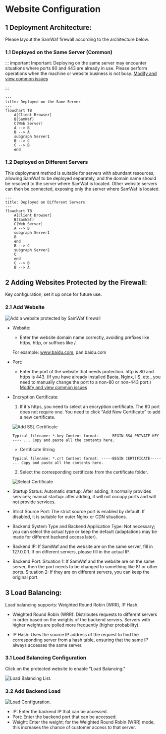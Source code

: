  
# Website Configuration

## 1 Deployment Architecture:
Please layout the SamWaf firewall according to the architecture below.

### 1.1 Deployed on the Same Server (Common)
::: important
Important: Deploying on the same server may encounter situations where ports 80 and 443 are already in use. Please perform operations when the machine or website business is not busy. [Modify and view common issues](../faq/readme.md#_1-端口80-被占用情况)

:::

```mermaid
---
title: Deployed on the Same Server
---
flowchart TB
    A[Client Browser]
	B(SamWaf)
	C(Web Server)
	A --> B  
	B --> A
	subgraph Server1
    B --> C
    C --> B
    end
```

### 1.2 Deployed on Different Servers
This deployment method is suitable for servers with abundant resources, allowing SamWaf to be deployed separately, and the domain name should be resolved to the server where SamWaf is located. Other website servers can then be connected, exposing only the server where SamWaf is located.

```mermaid
---
title: Deployed on Different Servers
---
flowchart TB
    A[Client Browser]
	B(SamWaf)
	C(Web Server)
	A --> B  
	subgraph Server1
    B 
    end  
	B --> C
	subgraph Server2 
    C
    end
	C --> B
	B --> A 
```

## 2 Adding Websites Protected by the Firewall:

Key configuration; set it up once for future use.

### 2.1 Add Website
![Add a website protected by SamWaf firewall](/images/add_host.png)
- Website:
    - Enter the website domain name correctly, avoiding prefixes like https, http, or suffixes like /.
    
	For example: www.baidu.com, pan.baidu.com
	
- Port:
    - Enter the port of the website that needs protection.
	http is 80 and https is 443. (If you have already installed Baota, Nginx, IIS, etc., you need to manually change the port to a non-80 or non-443 port.) [Modify and view common issues](../faq/readme.md#_1-端口80-被占用情况) 
- Encryption Certificate:
    1. If it's https, you need to select an encryption certificate. The 80 port does not require one.
	You need to click "Add New Certificate" to add a new certificate.
	
	![Add SSL Certificate](/images/add_ssl.png)
	```
	Typical filename: *.key Content format: -----BEGIN RSA PRIVATE KEY----- ... Copy and paste all the contents here.
	```
	- Certificate String
	```
	Typical filename: *.crt Content format: -----BEGIN CERTIFICATE----- ... Copy and paste all the contents here.
	```
	
	2. Select the corresponding certificate from the certificate folder.

     ![Select Certificate](/images/add_host_select_ssl.png)
	
- Startup Status:
	Automatic startup: After adding, it normally provides services; manual startup: after adding, it will not occupy ports and will not provide services.

- Strict Source Port:
    The strict source port is enabled by default. If disabled, it is suitable for outer Nginx or CDN situations.
	
- Backend System Type and Backend Application Type:
     Not necessary; you can select the actual type or keep the default (adaptations may be made for different backend access later).
 
- Backend IP:
     If SamWaf and the website are on the same server, fill in 127.0.0.1. If on different servers, please fill in the actual IP.	
- Backend Port:
     Situation 1: If SamWaf and the website are on the same server, then the port needs to be changed to something like 81 or other ports. Situation 2: If they are on different servers, you can keep the original port.
	
## 3 Load Balancing:
Load balancing supports: Weighted Round Robin (WRR), IP Hash.
 
- Weighted Round Robin (WRR): Distributes requests to different servers in order based on the weights of the backend servers. Servers with higher weights are polled more frequently (higher probability).

- IP Hash: Uses the source IP address of the request to find the corresponding server from a hash table, ensuring that the same IP always accesses the same server.

### 3.1 Load Balancing Configuration
Click on the protected website to enable "Load Balancing."

![Load Balancing List](/images/loadbalanceindex.png).

### 3.2 Add Backend Load
![Load Configuration](/images/loadbalance_edit.png).

- IP: Enter the backend IP that can be accessed.
- Port: Enter the backend port that can be accessed.
- Weight: Enter the weight; for the Weighted Round Robin (WRR) mode, this increases the chance of customer access to that server.
 